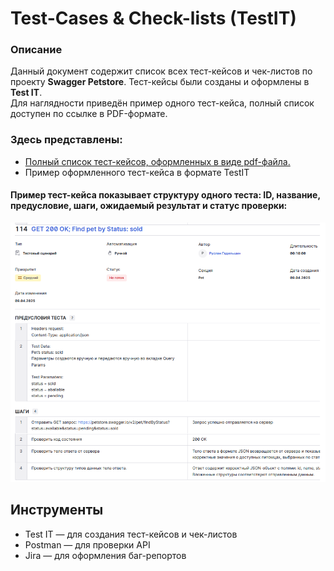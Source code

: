 # Test-Cases & Check-lists (TestIT)

### Описание  

Данный документ содержит список всех тест-кейсов и чек-листов по проекту **Swagger Petstore**. Тест-кейсы были созданы и оформлены в **Test IT**.   
Для наглядности приведён пример одного тест-кейса, полный список доступен по ссылке в PDF-формате.


### Здесь представлены:  
- [Полный список тест-кейсов, оформленных в виде pdf-файла.](/test_docs/tc-all.pdf)
- Пример оформленного тест-кейса в формате TestIT


#### Пример тест-кейса показывает структуру одного теста: ID, название, предусловие, шаги, ожидаемый результат и статус проверки:

![TC](/test_docs/example.png)

## Инструменты

- Test IT — для создания тест-кейсов и чек-листов  
- Postman — для проверки API  
- Jira — для оформления баг-репортов

